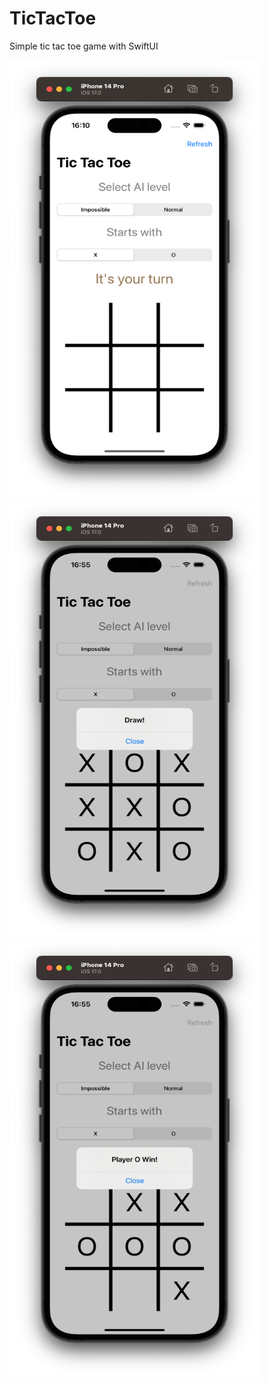# TicTacToe
Simple tic tac toe game with SwiftUI

<img src="Images/img1.png" width="400" height="700"/> <img src="Images/img2.png" width="400" height="700"/>
<img src="Images/img3.png" width="400" height="700"/>
